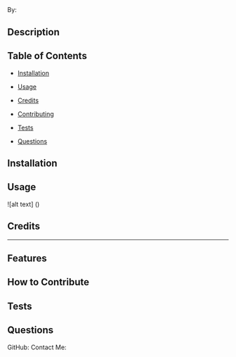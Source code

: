 
## 

By: 

## Description


## Table of Contents
- [Installation](#Installation)
- [Usage](#Usage)
- [Credits](#Credits)

- [Contributing](#Contributing)
- [Tests](#Tests)
- [Questions](#Questions)

## Installation


## Usage

![alt text] ()

## Credits




---

## Features


## How to Contribute


## Tests


## Questions
GitHub: 
Contact Me: 
    